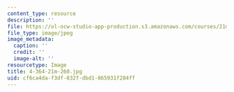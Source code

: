 ```yaml
---
content_type: resource
description: ''
file: https://ol-ocw-studio-app-production.s3.amazonaws.com/courses/21m-260-stravinsky-to-the-present-spring-2016/cf6ca4daf3df832fdbd1865931f284ff_4-364-21m-260.jpg
file_type: image/jpeg
image_metadata:
  caption: ''
  credit: ''
  image-alt: ''
resourcetype: Image
title: 4-364-21m-260.jpg
uid: cf6ca4da-f3df-832f-dbd1-865931f284ff
---
```

